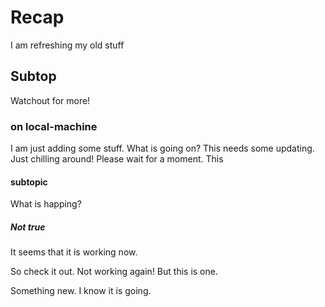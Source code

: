 # Recap

I am refreshing my old stuff

## Subtop

Watchout for more!

### on local-machine

I am just adding some stuff.
What is going on?
This needs some updating. Just chilling around!
Please wait for a moment. This

####  subtopic
What is happing? 

##### Not true
It seems that it is working now.

So check it out. Not working again! But this is one.

Something new. I know it is going.

